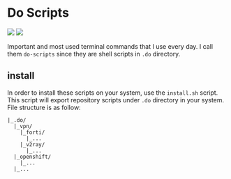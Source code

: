 # Do Scripts

![](https://img.shields.io/badge/lang-shell-green)
![](https://img.shields.io/badge/type-script-darkgreen)

Important and most used terminal commands that I use every day. I call them ```do-scripts``` since
they are shell scripts in ```.do``` directory.

## install

In order to install these scripts on your system, use the ```install.sh``` script.
This script will export repository scripts under ```.do``` directory in your system.
File structure is as follow:

```shell
|_.do/
  |_vpn/
    |_forti/
      |_...
    |_v2ray/
      |_...
  |_openshift/
    |_...
  |_...
```
